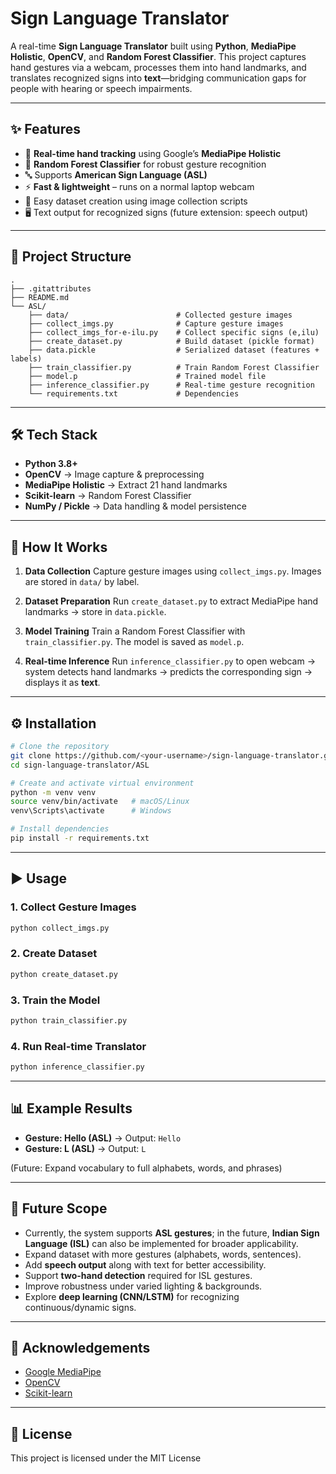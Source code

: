 # Sign Language Translator

A real-time **Sign Language Translator** built using **Python**, **MediaPipe Holistic**, **OpenCV**, and **Random Forest Classifier**.
This project captures hand gestures via a webcam, processes them into hand landmarks, and translates recognized signs into **text**—bridging communication gaps for people with hearing or speech impairments.

---

## ✨ Features

* 📸 **Real-time hand tracking** using Google’s **MediaPipe Holistic**
* 🧠 **Random Forest Classifier** for robust gesture recognition
* 🔤 Supports **American Sign Language (ASL)**
* ⚡ **Fast & lightweight** – runs on a normal laptop webcam
* 💾 Easy dataset creation using image collection scripts
* 🖥️ Text output for recognized signs (future extension: speech output)

---

## 📁 Project Structure

```
.
├── .gitattributes
├── README.md
└── ASL/
    ├── data/                        # Collected gesture images
    ├── collect_imgs.py              # Capture gesture images
    ├── collect_imgs_for-e-ilu.py    # Collect specific signs (e,ilu)
    ├── create_dataset.py            # Build dataset (pickle format)
    ├── data.pickle                  # Serialized dataset (features + labels)
    ├── train_classifier.py          # Train Random Forest Classifier
    ├── model.p                      # Trained model file
    ├── inference_classifier.py      # Real-time gesture recognition
    └── requirements.txt             # Dependencies
```

---

## 🛠️ Tech Stack

* **Python 3.8+**
* **OpenCV** → Image capture & preprocessing
* **MediaPipe Holistic** → Extract 21 hand landmarks
* **Scikit-learn** → Random Forest Classifier
* **NumPy / Pickle** → Data handling & model persistence

---

## 🚀 How It Works

1. **Data Collection**
   Capture gesture images using `collect_imgs.py`. Images are stored in `data/` by label.

2. **Dataset Preparation**
   Run `create_dataset.py` to extract MediaPipe hand landmarks → store in `data.pickle`.

3. **Model Training**
   Train a Random Forest Classifier with `train_classifier.py`. The model is saved as `model.p`.

4. **Real-time Inference**
   Run `inference_classifier.py` to open webcam → system detects hand landmarks → predicts the corresponding sign → displays it as **text**.

---

## ⚙️ Installation

```bash
# Clone the repository
git clone https://github.com/<your-username>/sign-language-translator.git
cd sign-language-translator/ASL

# Create and activate virtual environment
python -m venv venv
source venv/bin/activate   # macOS/Linux
venv\Scripts\activate      # Windows

# Install dependencies
pip install -r requirements.txt
```

---

## ▶️ Usage

### 1. Collect Gesture Images

```bash
python collect_imgs.py
```

### 2. Create Dataset

```bash
python create_dataset.py
```

### 3. Train the Model

```bash
python train_classifier.py
```

### 4. Run Real-time Translator

```bash
python inference_classifier.py
```

---

## 📊 Example Results

* **Gesture: Hello (ASL)** → Output: `Hello`
* **Gesture: L (ASL)** → Output: `L`


(Future: Expand vocabulary to full alphabets, words, and phrases)

---


## 🔮 Future Scope

* Currently, the system supports **ASL gestures**; in the future, **Indian Sign Language (ISL)** can also be implemented for broader applicability.
* Expand dataset with more gestures (alphabets, words, sentences).
* Add **speech output** along with text for better accessibility.
* Support **two-hand detection** required for ISL gestures.
* Improve robustness under varied lighting & backgrounds.
* Explore **deep learning (CNN/LSTM)** for recognizing continuous/dynamic signs.


---

## 🙏 Acknowledgements

* [Google MediaPipe](https://github.com/google/mediapipe)
* [OpenCV](https://opencv.org/)
* [Scikit-learn](https://scikit-learn.org/)

---

## 📜 License

This project is licensed under the MIT License


